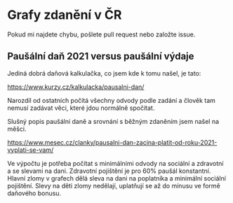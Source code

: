 # Grafy zdanění v ČR

Pokud mi najdete chybu, pošlete pull request nebo založte issue.


## Paušální daň 2021 versus paušální výdaje

Jediná dobrá daňová kalkulačka, co jsem kde k tomu našel, je tato:

https://www.kurzy.cz/kalkulacka/pausalni-dan/

Narozdíl od ostatních počítá všechny odvody podle zadání a člověk tam
nemusí zadávat věci, které jdou normálně spočítat.

Slušný popis paušální daně a srovnání s běžným zdaněním jsem našel na
měšci.

https://www.mesec.cz/clanky/pausalni-dan-zacina-platit-od-roku-2021-vyplati-se-vam/

Ve výpočtu je potřeba počítat s minimálními odvody na sociální a zdravotní
a se slevami na dani. Zdravotní pojištění je pro 60% paušál konstantní.
Hlavní zlomy v grafech dělá sleva na dani na poplatníka a minimální
sociální pojištění. Slevy na děti zlomy nedělají, uplatňují se až do mínusu
ve formě daňového bonusu.
